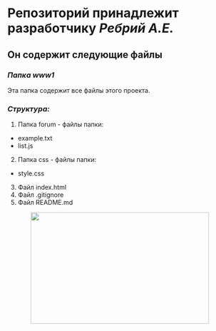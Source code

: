 # Репозиторий принадлежит разработчику ***Ребрий А.Е.***
## Он содержит следующие файлы
### *Папка www1*
Эта папка содержит все файлы этого проекта.
### *Структура:*
1. Папка forum - файлы папки:
  - example.txt
  - list.js
2. Папка css - файлы папки:
  - style.css
3. Файл index.html
4. Файл .gitignore
5. Файл README.md

<p align="center">
  <img width="400" height="250" src="https://github.com/Alice1804/GitHub_project/www1/picture/capibara.png">
</p>




